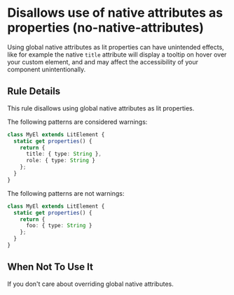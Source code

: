 # Disallows use of native attributes as properties (no-native-attributes)

Using global native attributes as lit properties can have unintended effects,
like for example the native `title` attribute will display a tooltip on hover
over your custom element, and and may affect the accessibility of your component
unintentionally.

## Rule Details

This rule disallows using global native attributes as lit properties.

The following patterns are considered warnings:

```ts
class MyEl extends LitElement {
  static get properties() {
    return {
      title: { type: String },
      role: { type: String }
    };
  }
}
```

The following patterns are not warnings:

```ts
class MyEl extends LitElement {
  static get properties() {
    return {
      foo: { type: String }
    };
  }
}
```

## When Not To Use It

If you don't care about overriding global native attributes.
